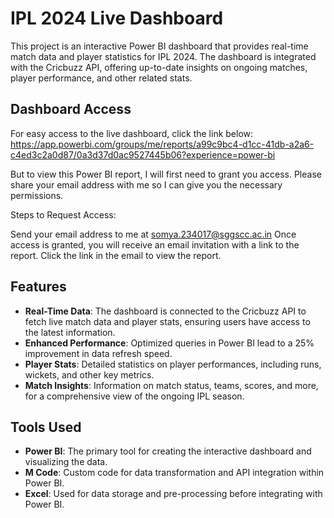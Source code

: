 # IPL 2024 Live Dashboard

This project is an interactive Power BI dashboard that provides real-time match data and player statistics for IPL 2024. The dashboard is integrated with the Cricbuzz API, offering up-to-date insights on ongoing matches, player performance, and other related stats.

## Dashboard Access

For easy access to the live dashboard, click the link below:
https://app.powerbi.com/groups/me/reports/a99c9bc4-d1cc-41db-a2a6-c4ed3c2a0d87/0a3d37d0ac9527445b06?experience=power-bi

But to view this Power BI report, I will first need to grant you access. Please share your email address with me so I can give you the necessary permissions.

Steps to Request Access:

Send your email address to me at somya.234017@sggscc.ac.in
Once access is granted, you will receive an email invitation with a link to the report.
Click the link in the email to view the report.

## Features

- **Real-Time Data**: The dashboard is connected to the Cricbuzz API to fetch live match data and player stats, ensuring users have access to the latest information.
- **Enhanced Performance**: Optimized queries in Power BI lead to a 25% improvement in data refresh speed.
- **Player Stats**: Detailed statistics on player performances, including runs, wickets, and other key metrics.
- **Match Insights**: Information on match status, teams, scores, and more, for a comprehensive view of the ongoing IPL season.

## Tools Used

- **Power BI**: The primary tool for creating the interactive dashboard and visualizing the data.
- **M Code**: Custom code for data transformation and API integration within Power BI.
- **Excel**: Used for data storage and pre-processing before integrating with Power BI.
